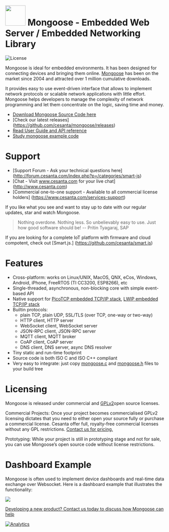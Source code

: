 # <img src="http://www.cesanta.com/hubfs/www.cesanta.com/Images/mongoose_library.png" width="64" height="64"> Mongoose - Embedded Web Server / Embedded Networking Library 

![](https://img.shields.io/badge/license-GPL_2-green.svg "License")

Mongoose is ideal for embedded environments. It has been designed
for connecting devices and bringing them online.
[Mongoose](https://www.cesanta.com/products)
has been on the market since 2004 and attracted
over 1 million cumulative downloads.

It provides easy to use event-driven interface that allows to implement
network protocols or scalable network applications  with little effort.
Mongoose helps developers to manage the complexity of network programming
and let them concentrate on the logic, saving time and money.

- [Download Mongoose Source Code here](http://hubs.ly/H01bWvx0)
- [Check our latest releases] (https://github.com/cesanta/mongoose/releases)
- [Read User Guide and API reference](https://docs.cesanta.com/mongoose)
- [Study mongoose example code](https://github.com/cesanta/mongoose/tree/master/examples)

# Support
- [Support Forum - Ask your technical questions here] (http://forum.cesanta.com/index.php?p=/categories/smart-js)
- [Chat - Visit www.cesanta.com for your live chat] (http://www.cesanta.com)
- [Commercial one-to-one support - Available to all commercial license holders] (https://www.cesanta.com/services-support)

If you like what you see and want to stay up to date with our regular updates, star and watch Mongoose. 

> Nothing overdone. Nothing less. So unbelievably easy to use.
> Just how good software should be! -- Pritin Tyagaraj, SAP

If you are looking for a complete IoT platform with firmware and cloud compotent, check out [Smart.js.] (https://github.com/cesanta/smart.js)  


# Features

* Cross-platform: works on Linux/UNIX, MacOS, QNX, eCos, Windows, Android,
  iPhone, FreeRTOS (TI CC3200, ESP8266), etc
* Single-threaded, asynchronous, non-blocking core with simple event-based API
* Native support for [PicoTCP embedded TCP/IP stack](http://www.picotcp.com),
  [LWIP embedded TCP/IP stack](https://en.wikipedia.org/wiki/LwIP)
* Builtin protocols:
   - plain TCP, plain UDP, SSL/TLS (over TCP, one-way or two-way)
   - HTTP client, HTTP server
   - WebSocket client, WebSocket server
   - JSON-RPC client, JSON-RPC server
   - MQTT client, MQTT broker
   - CoAP client, CoAP server
   - DNS client, DNS server, async DNS resolver
* Tiny static and run-time footprint
* Source code is both ISO C and ISO C++ compliant
* Very easy to integrate: just copy
  [mongoose.c](https://raw.githubusercontent.com/cesanta/mongoose/master/mongoose.c) and
  [mongoose.h](https://raw.githubusercontent.com/cesanta/mongoose/master/mongoose.h)
  files to your build tree

# Licensing

Mongoose is released under commercial and [GPLv2](http://www.gnu.org/licenses/old-licenses/gpl-2.0.en.html)open source licenses. 

Commercial Projects: 
Once your project becomes commercialised GPLv2 licensing dictates that you need to either open your source fully or purchase a commercial license. Cesanta offer full, royalty-free commercial licenses without any GPL restrictions. [Contact us for pricing.](https://www.cesanta.com/contact) 

Prototyping: 
While your project is still in prototyping stage and not for sale, you can use Mongoose’s open source code without license restrictions. 

# Dashboard Example

Mongoose is often used to implement device dashboards and real-time
data exchange over Websocket. Here is a dashboard example that illustrates
the functionality:

![](http://www.cesanta.com/hubfs/www.cesanta.com/diagrams/dash_mongoose_diagram.png)

[Developing a new product? Contact us today to discuss how Mongoose can help
](https://www.cesanta.com/contact)

[![Analytics](https://ga-beacon.appspot.com/UA-42732794-5/project-page)](https://github.com/cesanta/mongoose)
